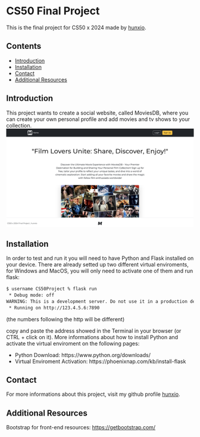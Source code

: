 # CS50 Final Project

This is the final project for CS50 x 2024 made by <a href="https://www.github.com/hunxio/">hunxio</a>.

## Contents
- [Introduction](#introduction)
- [Installation](#installation)
- [Contact](#contact)
- [Additional Resources](#additional-resources)

## Introduction

This project wants to create a social website, called MoviesDB, where you can create your
own personal profile and add movies and tv shows to your collection.
<br>
<img src="static/media/frontpage-readme-presentation.png">

## Installation

In order to test and run it you will need to have Python and Flask installed on your device.
There are already setted up two different virtual enviroments, for Windows and MacOS,
you will only need to activate one of them and run flask:

```bash
$ username CS50Project % flask run
 * Debug mode: off
WARNING: This is a development server. Do not use it in a production deployment. Use a production WSGI server instead.
 * Running on http://123.4.5.6:7890
```
(the numbers following the http will be different)

copy and paste the address showed in the Terminal in your browser (or CTRL + click on it).
More informations about how to install Python and activate the virtual enviroment
on the following pages:
<ul>
<li>Python Download: https://www.python.org/downloads/ </li>
<li>Virtual Enviroment Activation: https://phoenixnap.com/kb/install-flask</li>
</ul>

## Contact

For more informations about this project, visit my github profile 
<a href="https://www.github.com/hunxio">hunxio</a>.

## Additional Resources

Bootstrap for front-end resources:
https://getbootstrap.com/


